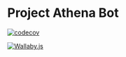 
# Project Athena Bot

[![codecov](https://codecov.io/gh/ZarakiKanzaki/ProjectAthenaBot/branch/main/graph/badge.svg?token=DRAS879B4A)](https://codecov.io/gh/ZarakiKanzaki/ProjectAthenaBot)

[![Wallaby.js](https://img.shields.io/badge/wallaby.js-powered-blue.svg?style=flat&logo=github)](https://wallabyjs.com/oss/)

